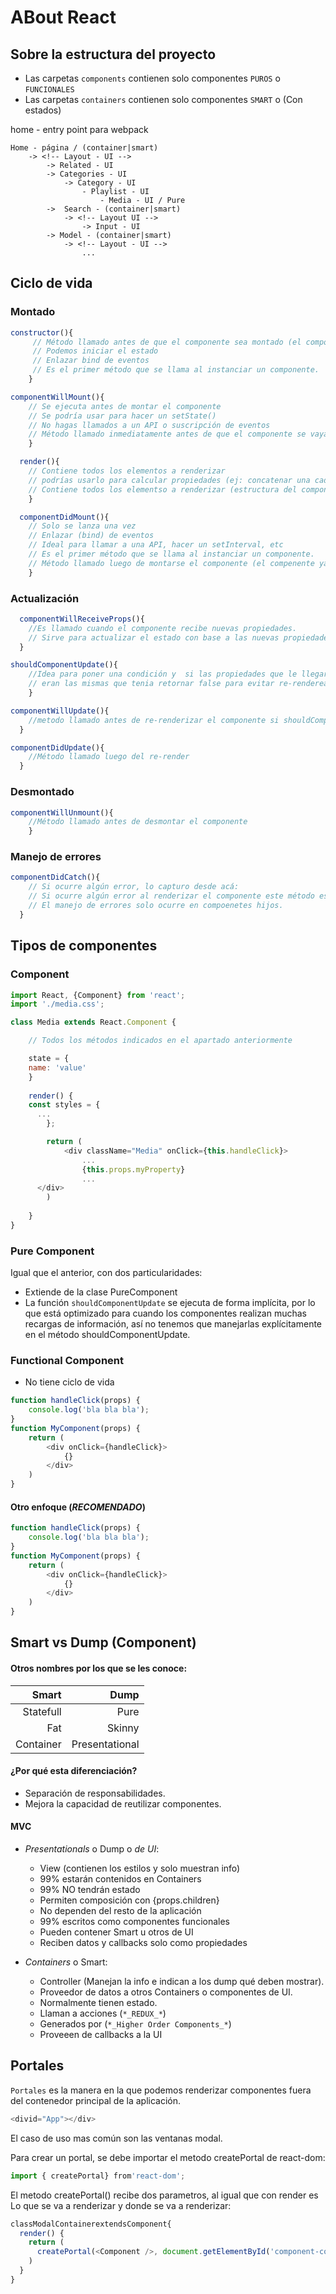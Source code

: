 # ABout React

## Sobre la estructura del proyecto

- Las carpetas `components` contienen solo componentes `PUROS` o `FUNCIONALES`
- Las carpetas `containers` contienen solo componentes `SMART` o (Con estados)

home - entry point para webpack

	Home - página / (container|smart)
		-> <!-- Layout - UI -->
			-> Related - UI
			-> Categories - UI
				-> Category - UI
					- Playlist - UI
						- Media - UI / Pure
			->	Search - (container|smart)
				-> <!-- Layout UI -->
					-> Input - UI
			-> Model - (container|smart)
				-> <!-- Layout - UI -->
					...

## Ciclo de vida

### Montado

```js
constructor(){
	 // Método llamado antes de que el componente sea montado (el componente aún no se ve)
	 // Podemos iniciar el estado
	 // Enlazar bind de eventos
	 // Es el primer método que se llama al instanciar un componente.
	}
```

```js
componentWillMount(){
	// Se ejecuta antes de montar el componente
	// Se podría usar para hacer un setState()
	// No hagas llamados a un API o suscripción de eventos
	// Método llamado inmediatamente antes de que el componente se vaya montar, (el componente aún no se ve)
	}
```

```js
  render(){
	// Contiene todos los elementos a renderizar
	// podrías usarlo para calcular propiedades (ej: concatenar una cadena)
	// Contiene todos los elementso a renderizar (estructura del componente)
	}
```

```js
  componentDidMount(){
	// Solo se lanza una vez
	// Enlazar (bind) de eventos
	// Ideal para llamar a una API, hacer un setInterval, etc
	// Es el primer método que se llama al instanciar un componente.
	// Método llamado luego de montarse el componente (el compenente ya está en pantalla)
	}
```
### Actualización

```js
  componentWillReceiveProps(){
	//Es llamado cuando el componente recibe nuevas propiedades.
	// Sirve para actualizar el estado con base a las nuevas propiedades
  }
```

```js
shouldComponentUpdate(){
	//Idea para poner una condición y  si las propiedades que le llegaron anteriormente
	// eran las mismas que tenia retornar false para evitar re-renderear el componente
	}
```

```js
componentWillUpdate(){
	//metodo llamado antes de re-renderizar el componente si shouldComponentUpdate devolvió true
  }
```

```js
componentDidUpdate(){
	//Método llamado luego del re-render
  }
```

### Desmontado

```js
componentWillUnmount(){
	//Método llamado antes de desmontar el componente
	}
```

### Manejo de errores

```js
componentDidCatch(){
	// Si ocurre algún error, lo capturo desde acá:
	// Si ocurre algún error al renderizar el componente este método es invocado
	// El manejo de errores solo ocurre en compoenetes hijos.
  }
```


## Tipos de componentes

### Component

```js
import React, {Component} from 'react';
import './media.css';

class Media extends React.Component {

	// Todos los métodos indicados en el apartado anteriormente

	state = {
    name: 'value'
	}
	
	render() {
    const styles = {
      ...
		};

		return (
			<div className="Media" onClick={this.handleClick}>
				...
				{this.props.myProperty}
				...
      </div>
		)
		
	}
}
```
### Pure Component

Igual que el anterior, con dos particularidades:
- Extiende de la clase PureComponent
- La función `shouldComponentUpdate` se ejecuta de forma implícita, por lo que está optimizado para cuando los componentes realizan muchas recargas de información, así no tenemos que manejarlas explícitamente en el método shouldComponentUpdate.

### Functional Component

- No tiene ciclo de vida
```js
function handleClick(props) {
	console.log('bla bla bla');
}
function MyComponent(props) {
	return (
		<div onClick={handleClick}>
			{}
		</div>
	)
}
```

#### Otro enfoque (_RECOMENDADO_)
```js
function handleClick(props) {
	console.log('bla bla bla');
}
function MyComponent(props) {
	return (
		<div onClick={handleClick}>
			{}
		</div>
	)
}
```

## Smart vs Dump (Component)

#### Otros nombres por los que se les conoce:

Smart | Dump
|---------:|----------------:|
Statefull | Pure
Fat | Skinny
Container | Presentational

#### ¿Por qué esta diferenciación?

- Separación de responsabilidades.
- Mejora la capacidad de reutilizar componentes.

#### MVC

- *Presentationals* o Dump o *de UI*: 
	- View (contienen los estilos y solo muestran info) 
	- 99% estarán contenidos en Containers
	- 99% NO tendrán estado
	- Permiten composición con {props.children}
	- No dependen del resto de la aplicación
	- 99% escritos como componentes funcionales
	- Pueden contener Smart u otros de UI
	- Reciben datos y callbacks solo como propiedades

- *Containers* o Smart:
	- Controller (Manejan la info e indican a los dump qué deben mostrar).
	- Proveedor de datos a otros Containers o componentes de UI.
	- Normalmente tienen estado.
	- Llaman a acciones (`*_REDUX_*`)
	- Generados por (`*_Higher Order Components_*`)
	- Proveeen de callbacks a la UI

## Portales

`Portales` es la manera en la que podemos renderizar componentes fuera del contenedor principal de la aplicación.

```js
<divid="App"></div>
```

El caso de uso mas común son las ventanas modal.

Para crear un portal, se debe importar el metodo createPortal de react-dom:

```js
import { createPortal} from'react-dom';
```
El metodo createPortal() recibe dos parametros, al igual que con render es Lo que se va a renderizar y donde se va a renderizar:

```js
classModalContainerextendsComponent{
  render() {
    return (
      createPortal(<Component />, document.getElementById('component-container'))
    )
  }
}
```